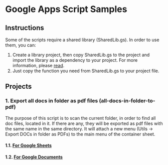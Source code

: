 # Google Apps Script Samples

## Instructions
Some of the scripts require a shared library (SharedLib.gs). In order to use them, you can:
1. Create a library project, then copy SharedLib.gs to the project and import the library as a dependency to your project. For more information, please [read](https://developers.google.com/apps-script/guides/libraries).
2. Just copy the function you need from SharedLib.gs to your project file.

## Projects
### 1. Export all docs in folder as pdf files (all-docs-in-folder-to-pdf)
The purpose of this script is to scan the current folder, in order to find all doc files, located in it. If there are any, they will be exported as pdf files with the same name in the same directory.
It will attach a new menu (Utils -> Export DOCs in folder as PDFs) to the main menu of the container sheet.

#### 1.1. [For Google Sheets](/scripts/sheets/all-docs-in-folder-to-pdf/Code.gs)

#### 1.2. [For Google Documents](/scripts/docs/all-docs-in-folder-to-pdf/Code.gs)
